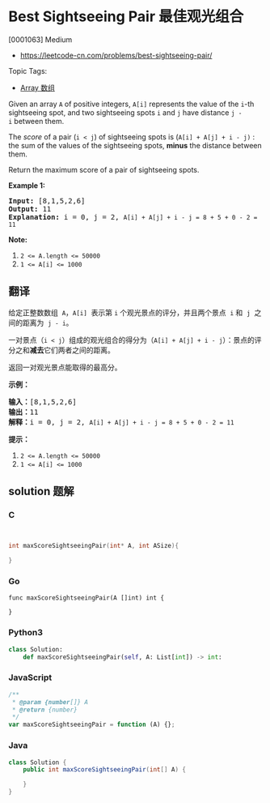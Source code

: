 # Best Sightseeing Pair 最佳观光组合

[0001063] Medium

- https://leetcode-cn.com/problems/best-sightseeing-pair/

Topic Tags:

- [Array 数组](https://leetcode-cn.com/tag/array/)

Given an array `A` of positive integers, `A[i]` represents the value of the `i`\-th sightseeing spot, and two sightseeing spots `i` and `j` have distance `j - i` between them.

The *score* of a pair (`i < j`) of sightseeing spots is (`A[i] + A[j] + i - j)` : the sum of the values of the sightseeing spots, **minus** the distance between them.

Return the maximum score of a pair of sightseeing spots.

**Example 1:**

<pre><strong>Input: </strong><span id="example-input-1-1">[8,1,5,2,6]</span>
<strong>Output: </strong><span id="example-output-1">11
<strong>Explanation:</strong> i = 0, j = 2, </span><code>A[i] + A[j] + i - j = 8 + 5 + 0 - 2 = 11</code>
</pre>

**Note:**

1.  `2 <= A.length <= 50000`
2.  `1 <= A[i] <= 1000`

## 翻译

给定正整数数组  `A`，`A[i]`  表示第 `i` 个观光景点的评分，并且两个景点  `i` 和  `j`  之间的距离为  `j - i`。

一对景点（`i < j`）组成的观光组合的得分为（`A[i] + A[j] + i - j`）：景点的评分之和**减去**它们两者之间的距离。

返回一对观光景点能取得的最高分。

**示例：**

<pre><strong>输入：</strong>[8,1,5,2,6]
<strong>输出：</strong>11
<strong>解释：</strong>i = 0, j = 2, <code>A[i] + A[j] + i - j = 8 + 5 + 0 - 2 = 11</code>
</pre>

**提示：**

1.  `2 <= A.length <= 50000`
2.  `1 <= A[i] <= 1000`

## solution 题解

### C

```c


int maxScoreSightseeingPair(int* A, int ASize){

}


```

### Go

```golang
func maxScoreSightseeingPair(A []int) int {

}
```

### Python3

```python
class Solution:
    def maxScoreSightseeingPair(self, A: List[int]) -> int:

```

### JavaScript

```javascript
/**
 * @param {number[]} A
 * @return {number}
 */
var maxScoreSightseeingPair = function (A) {};
```

### Java

```java
class Solution {
    public int maxScoreSightseeingPair(int[] A) {

    }
}
```
